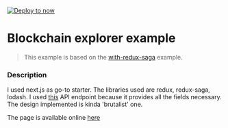[![Deploy to now](https://deploy.now.sh/static/button.svg)](https://deploy.now.sh/?repo=https://github.com/zeit/next.js/tree/master/examples/with-redux-saga)

# Blockchain explorer example

> This example is based on the [with-redux-saga](https://github.com/zeit/next.js/tree/master/examples/with-redux-saga) example.

### Description

I used next.js as go-to starter. The libraries used are redux, redux-saga, lodash. I used [this](https://blockchain.info/rawblock/$block_hash) API endpoint because it provides all the fields necessary. 
The design implemented is kinda 'brutalist' one. 

The page is available online [here](https://with-redux-saga-mxjhzjkdfo.now.sh)